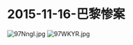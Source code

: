  # 2015-11-16-巴黎惨案
 ![97NngI.jpg](https://s1.ax1x.com/2018/03/21/97NngI.jpg)
 ![97WKYR.jpg](https://s1.ax1x.com/2018/03/21/97WKYR.jpg)